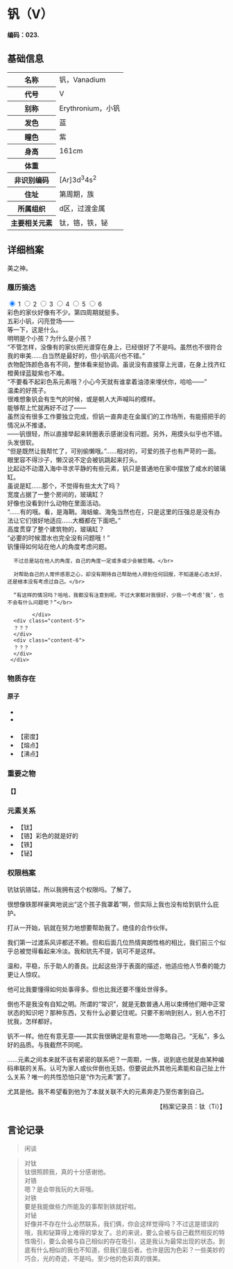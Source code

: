# 钒（V）

**编码：023.**

## 基础信息

<table id="chara">
	<tr><th>名称</th><td>钒，Vanadium</td></tr>
  <tr><th>代号</th><td>V</td></tr>
  <tr><th>别称</th><td>Erythronium，小钒</td></tr>
  <tr><th>发色</th><td>蓝</td></tr>
  <tr><th>瞳色</th><td>紫</td></tr>
  <tr><th>身高</th><td>161cm</td></tr>
  <tr><th>体重</th><td></td></tr>
  <tr><th>非识别编码</th><td>[Ar]3d<sup>3</sup>4s<sup>2</sup></td></tr>
  <tr><th>住址</th><td>第周期，族</td></tr>
  <tr><th>所属组织</th><td>d区，过渡金属</td></tr>
  <tr><th>主要相关元素</th><td>钛，铬，铁，铋</td></tr>
</table>

## 详细档案

美之神。

### 履历摘选

<section class="tabs">
	        <input id="tab-1" type="radio" name="radio-set" class="tab-selector-1" checked="checked" />
		    <label for="tab-1" class="tab-label-1">1</label>
	        <input id="tab-2" type="radio" name="radio-set" class="tab-selector-2" />
		    <label for="tab-2" class="tab-label-2">2</label>
	        <input id="tab-3" type="radio" name="radio-set" class="tab-selector-3" />
		    <label for="tab-3" class="tab-label-3">3</label>
	        <input id="tab-4" type="radio" name="radio-set" class="tab-selector-4" />
		    <label for="tab-4" class="tab-label-4">4</label>
          <input id="tab-5" type="radio" name="radio-set" class="tab-selector-5" />
        <label for="tab-5" class="tab-label-5">5</label>
          <input id="tab-6" type="radio" name="radio-set" class="tab-selector-6" />
        <label for="tab-6" class="tab-label-6">6</label>
 <div class="clear-shadow"></div>
	<div class="content">
			<div class="content-1">
      彩色的家伙好像有不少。第四周期就挺多。</br>
      五彩小钒，闪亮登场——</br>
      等一下，这是什么。</br>
      明明是个小孩？为什么是小孩？</br>
      “不管怎样，没像有的家伙把光谱穿在身上，已经很好了不是吗。虽然也不很符合我的审美……白当然是最好的，但小钒高兴也不错。”</br>
      衣物配饰颜色各有不同，整体看来挺协调。虽说没有直接穿上光谱，在身上找齐红橙黄绿蓝靛紫也不难。</br>
      “不要看不起彩色系元素哦？小心今天就有谁拿着油漆来埋伏你，哈哈——”
	  	</div>
  	  <div class="content-2">
      温柔的好孩子。</br>
			很难想象钒会有生气的时候，或是朝人大声喊叫的模样。</br>
      能够帮上忙就再好不过了——</br>
      虽然没有很多工作要独立完成，但钒一直奔走在金属们的工作场所，有能搭把手的情况从不推诿。</br>
      ——钒很轻，所以直接举起来转圈表示感谢没有问题。另外，用摸头似乎也不错。头发很软。</br>
      “但是既然让我帮忙了，可别偷懒哦。”……相对的，可爱的孩子也有严苛的一面。眼里容不得沙子，懒汉说不定会被钒跳起来打头。</br>
			</div>
			<div class="content-3">
      比起动不动潜入海中寻求平静的有些元素，钒只是普通地在家中摆放了咸水的玻璃缸。</br>
      虽说是缸……那个，不觉得有些太大了吗？</br>
      宽度占据了一整个房间的，玻璃缸？</br>
      好像也没看到什么动物在里面活动。</br>
      “……有的哦。看，是海鞘。海蛞蝓、海兔当然也在，只是这里的压强总是没有办法让它们很好地适应……大概都在下面吧。”</br>
      高度贯穿了整个建筑物的，玻璃缸？</br>
      “必要的时候潜水也完全没有问题哦！”
		  </div>
			<div class="content-4">
      钒懂得如何站在他人的角度考虑问题。</br>

      不过总是站在他人的角度，自己的角度一定或多或少会被忽略。</br>

      对帮助自己的人常怀感恩之心，却没有期待自己帮助他人得到任何回报，不知道是心态太好，还是根本没有考虑过自己。</br>

      “有这样的情况吗？哈哈，我都没有注意到呢。不过大家都对我很好，少我一个考虑‘我’，也不会有什么问题吧？”</br>

			</div>
      <div class="content-5">
      ？？？
      </div>
      <div class="content-6">
      ？？？
      </div>
	 </div>     
</section>

### 物质存在

#### 原子

-
-

####


- 【密度】
- 【熔点】
- 【沸点】

### 重要之物

#### 【】

### 元素关系

- 【钛】
- 【铬】彩色的就是好的
- 【铁】
- 【铋】

### 权限档案

钪钛钒铬锰，所以我拥有这个权限吗。了解了。

很想像铁那样豪爽地说出“这个孩子我罩着”啊，但实际上我也没有给到钒什么庇护。

打从一开始，钒就在努力地想要帮助我了。绝佳的合作伙伴。

我们第一过渡系风评都还不赖。但和后面几位热情爽朗性格的相比，我们前三个似乎总被觉得看起来冷淡。我和钪先不提，钒可不是这样。

温和，平稳，乐于助人的善良。比起这些浮于表面的描述，他适应他人节奏的能力更让人惊叹。

他可比我要懂得如何处事得多。但也比我还要不懂处世得多。

倒也不是我没有自知之明。所谓的“常识”，就是无数普通人用以束缚他们眼中正常状态的知识吧？那种东西，又有什么必要记住呢。只要不影响到别人，别人也不打扰我，怎样都好。

钒不一样。他在有意无意——其实我很确定是有意地——忽略自己。“无私”，多么好的品质。与我截然不同呢。

……元素之间本来就不该有紧密的联系吧？一周期，一族，说到底也就是由某种编码串联的关系。认可为家人或伙伴倒也无妨，但要说此外其他元素能和自己扯上什么关系？唯一的共性恐怕只是“作为元素”罢了。

尤其是他。我不希望看到他为了本就关联不大的元素奔走乃至伤害到自己。

<p align="right">【档案记录员：钛（Ti）】</p>

## 言论记录

>闲谈  

>对钛  
钛很照顾我，真的十分感谢他。  
对铬  
嗯？是会带我玩的大哥哦。  
对铁  
要是我能做些力所能及的事帮到铁就好啦。  
对铋  
好像并不存在什么必然联系，我们俩，你会这样觉得吗？不过这是错误的哦，我和铋算得上难得的挚友了。总的来说，要么会被与自己截然相反的特性吸引，要么会被与自己相似的存在吸引，这是我认为最常出现的状态。到底有什么相似的我也不知道，但我们是后者。也许是因为色彩？一些美妙的巧合，光的奇迹，不是吗。至少他的色彩真的很美。  
